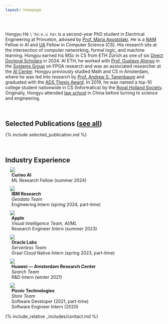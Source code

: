 ```yaml
---
layout: homepage
---
```


<!-- <h1 id="about-me"></h1> -->

<br>

Hongyu Hè `\ˈho:nˌu hə\` is a second-year PhD student in Electrical Engineering at Princeton, advised by [Prof. Maria Apostolaki](https://netsyn.princeton.edu/people/maria-apostolaki). He is a [NAM](https://nam.ai.princeton.edu/) Fellow in AI and [UA](https://gradfutures.princeton.edu/gain-experience/university-administrative-fellowships) Fellow in Computer Science (CS). His research sits at the intersection of computer networking, formal logic, and machine learning. Hongyu earned his MSc in CS from ETH Zürich as one of six [Direct Doctoral Scholars](https://inf.ethz.ch/doctorate/direct-doctorate-computer-science.html) in 2024. At ETH, he worked with [Prof. Gustavo Alonso](https://people.inf.ethz.ch/alonso/) in the [Systems Group](https://systems.ethz.ch/) on FPGA research and was an associated researcher at the [AI Center](https://ai.ethz.ch/). Hongyu previously studied Math and CS in Amsterdam, where he was led into research by [Prof. Andrew S. Tanenbaum](https://en.wikipedia.org/wiki/Andrew_S._Tanenbaum) and graduated with the [ADS Thesis Award](https://abs.uva.nl/content/news/2021/07/the-2021-ads-thesis-awards-are-now-open-for-nominations.html). In 2019, he was named a top-10 college student nationwide in CS (Informatica) by the [Royal Holland Society](https://khmw.nl/over_ons/). Originally, Hongyu attended [law school](https://law.tju.edu.cn/English.htm) in China before turning to science and engineering. 

<!-- ---

[CV: [<i class="fas fa-file-pdf" aria-hidden="true"></i>](https://cutt.ly/ptoncv)] -->

<h2 style="margin: 60px 0px 10px;">Selected Publications (<a href="{{ site.google_scholar }}" target="_blank">see all</a>)</h2>

{% include selected_publication.md %}

<h2 style="margin: 60px 0px 10px;">Industry Experience</h2>

<div class="pub-row">
  <div class="col-sm-3 abbr" style="position: relative;padding-right: 15px;padding-left: 15px;">
    <img src="https://hongyuhe.github.io/assets/images/curieo.jpg" class="company-logo teaser img-fluid z-depth-1">
  </div>
  <div class="col-sm-9" style="position: relative;padding-right: 15px;padding-left: 20px;">
      <div class="title"><b>Curieo AI</b></div>
      <div class="author">ML Research Fellow (summer 2024) </div>
      <!-- <div class="periodical"> -->
      <!-- </div> -->
  </div>
</div>
<div style="margin-top: 10px;"></div>

<div class="pub-row">
  <div class="col-sm-3 abbr" style="position: relative;padding-right: 15px;padding-left: 15px;">
    <img src="https://hongyuhe.github.io/assets/images/ibm_logo.png" class="company-logo teaser img-fluid z-depth-1">
  </div>
  <div class="col-sm-9" style="position: relative;padding-right: 15px;padding-left: 20px;">
      <div class="title"><b>IBM Research</b></div>
      <div class="periodical"><i>Geodata Team</i></div>
      <div class="author">Engineering Intern (spring 2024, part-time)</div>
  </div>
</div>
<div style="margin-top: 10px;"></div>

<div class="pub-row">
  <div class="col-sm-3 abbr" style="position: relative;padding-right: 15px;padding-left: 15px;">
    <img src="https://hongyuhe.github.io/assets/images/apple_logo.png" class="company-logo teaser img-fluid z-depth-1">
  </div>
  <div class="col-sm-9" style="position: relative;padding-right: 15px;padding-left: 20px;">
      <div class="title"><b>Apple</b></div>
      <div class="periodical"><i>Visual Intelligence Team, AI/ML</i></div>
      <div class="author">Research Engineer Intern (summer 2023)</div>
  </div>
</div>
<div style="margin-top: 10px;"></div>

<div class="pub-row">
  <div class="col-sm-3 abbr" style="position: relative;padding-right: 15px;padding-left: 15px;">
    <img src="https://hongyuhe.github.io/assets/images/oracle_logo.jpeg" class="company-logo teaser img-fluid z-depth-1">
  </div>
  <div class="col-sm-9" style="position: relative;padding-right: 15px;padding-left: 20px;">
      <div class="title"><b>Oracle Labs</b></div>
      <div class="periodical"><i>Serverless Team</i></div>
      <div class="author">Graal Cloud Native Intern (spring 2023, part-time)</div>
  </div>
</div>
<div style="margin-top: 10px;"></div>

<div class="pub-row">
  <div class="col-sm-3 abbr" style="position: relative;padding-right: 15px;padding-left: 15px;">
    <img src="https://hongyuhe.github.io/assets/images/huawei_logo.png" class="company-logo teaser img-fluid z-depth-1">
  </div>
  <div class="col-sm-9" style="position: relative;padding-right: 15px;padding-left: 20px;">
      <div class="title"><b>Huawei — Amsterdam Research Center</b></div>
      <div class="periodical"><i>Search Team</i></div>
      <div class="author">R&D Intern (winter 2021)</div>
  </div>
</div>
<div style="margin-top: 10px;"></div>

<div class="pub-row">
  <div class="col-sm-3 abbr" style="position: relative;padding-right: 15px;padding-left: 15px;">
    <img src="https://hongyuhe.github.io/assets/images/picnic_logo.png" class="company-logo teaser img-fluid z-depth-1">
  </div>
  <div class="col-sm-9" style="position: relative;padding-right: 15px;padding-left: 20px;">
      <div class="title"><b>Picnic Technologies</b></div>
      <div class="periodical"><i>Store Team</i></div>
      <div class="author">Software Developer (2021, part-time)</div>
      <div class="author">Software Engineer Intern (2020)</div>
  </div>
</div>



<!-- {% include_relative _includes/news.md %} -->

{% include_relative _includes/contact.md %}
